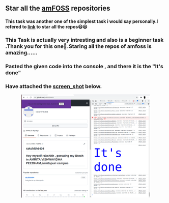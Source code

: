 ## Star all the [amFOSS](https://github.com/amfoss) repositories

#### This task was another one of the simplest task i would say personally.I refered to [link](https://github.com/amfoss/star-me) to star all the repos😃😃
### This Task is actually very intresting and also is a beginner task .Thank you for this one🙏.Staring all the repos of amfoss is amazing......
### Pasted the given code into the console , and there it is the **"It's done"**

### Have attached the [screen_shot]() below.

<p align="center"><img src="./AMFOSS_Its_done.png" alt="task08" width="80%"/></a></p>

